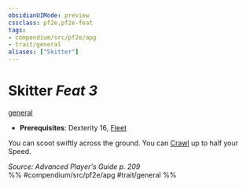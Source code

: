 ```yaml
---
obsidianUIMode: preview
cssclass: pf2e,pf2e-feat
tags:
- compendium/src/pf2e/apg
- trait/general
aliases: ["Skitter"]
---
```

# Skitter  *Feat 3*  
[general](../../Rules/traits/general.md)  

- **Prerequisites**: Dexterity 16, [Fleet](fleet.md)

You can scoot swiftly across the ground. You can [Crawl](../../Rules/actions/crawl.md) up to half your Speed.

*Source: Advanced Player's Guide p. 209*  
%% #compendium/src/pf2e/apg #trait/general %%